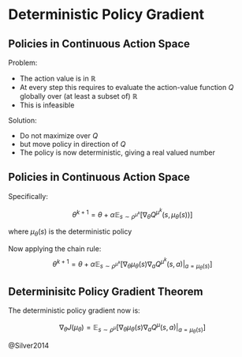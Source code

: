 # Deterministic Policy Gradient


## Policies in Continuous Action Space

Problem:

-  The action value is in $\mathbb{R}$
- At every step this requires to evaluate the action-value function $Q$ globally over (at least a subset of) $\mathbb{R}$  
- This is infeasible

Solution: 

- Do not maximize over $Q$
- but move policy in direction of $Q$
- The policy is now deterministic, giving a real valued number

## Policies in Continuous Action Space

Specifically: 

$$ \theta^{k+1} = \theta + \alpha \mathbb{E}_{s \sim  \rho^{\mu^{k}}} \left[ \nabla_{\theta} Q^{\mu^{k}}(s, \mu_{\theta}(s)) \right] $$

where $\mu_{\theta}(s)$ is the deterministic policy

Now applying the chain rule:
$$ \theta^{k+1} = \theta + \alpha \mathbb{E}_{s \sim  \rho^{\mu^{k}}} \left[ \nabla_{\theta} \mu_{\theta}(s) \nabla_{a} Q^{\mu^{k}}(s,a)|_{a=\mu_{\theta}(s)} \right] $$

## Determinisitc Policy Gradient Theorem

The deterministic policy gradient now is: 

$$ \nabla_{\theta}J(\mu_{\theta}) = \mathbb{E}_{s \sim  \rho^{\mu}} \left[ \nabla_{\theta} \mu_{\theta}(s) \nabla_{a} Q^{\mu}(s,a)|_{a=\mu_{\theta}(s)} \right] $$


@Silver2014

